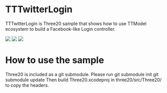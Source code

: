 TTTwitterLogin
===============

TTTwitterLogin is Three20 sample that shows how to use TTModel ecosystem to build a Facebook-like Login controller. 

[![](https://wheely.box.net/shared/static/jumjybky9n.png)](https://wheely.box.net/shared/static/jumjybky9n.png)
[![](https://wheely.box.net/shared/static/tau3a05u6k.png)](https://wheely.box.net/shared/static/tau3a05u6k.png)
[![](https://wheely.box.net/shared/static/180qntef79.png)](https://wheely.box.net/shared/static/180qntef79.png)


How to use the sample
=======================
Three20 is included as a git submodule. Please run
git submodule init
git submodule update
Then build Three20.xcodeproj in three20/src/Three20/ to copy the headers.



